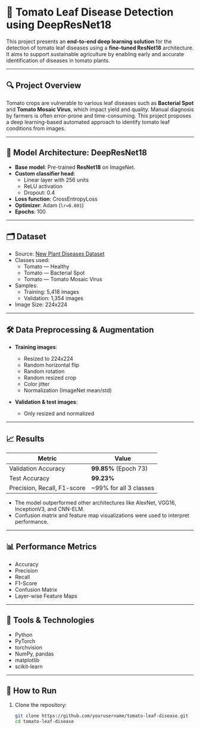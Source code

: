 # 🍅 Tomato Leaf Disease Detection using DeepResNet18

This project presents an **end-to-end deep learning solution** for the detection of tomato leaf diseases using a **fine-tuned ResNet18** architecture. It aims to support sustainable agriculture by enabling early and accurate identification of diseases in tomato plants.

---

## 🔍 Project Overview

Tomato crops are vulnerable to various leaf diseases such as **Bacterial Spot** and **Tomato Mosaic Virus**, which impact yield and quality. Manual diagnosis by farmers is often error-prone and time-consuming. This project proposes a deep learning-based automated approach to identify tomato leaf conditions from images.

---

## 🧠 Model Architecture: DeepResNet18

- **Base model**: Pre-trained **ResNet18** on ImageNet.
- **Custom classifier head**:
  - Linear layer with 256 units
  - ReLU activation
  - Dropout: 0.4
- **Loss function**: CrossEntropyLoss
- **Optimizer**: Adam (`lr=0.001`)
- **Epochs**: 100

---

## 🗂️ Dataset

- Source: [New Plant Diseases Dataset](https://www.kaggle.com/datasets/vipoooool/new-plant-diseases-dataset)
- Classes used:
  - Tomato — Healthy
  - Tomato — Bacterial Spot
  - Tomato — Tomato Mosaic Virus
- Samples:
  - Training: 5,418 images
  - Validation: 1,354 images
- Image Size: 224x224

---

## 🛠️ Data Preprocessing & Augmentation

- **Training images**:
  - Resized to 224x224
  - Random horizontal flip
  - Random rotation
  - Random resized crop
  - Color jitter
  - Normalization (ImageNet mean/std)
  
- **Validation & test images**:
  - Only resized and normalized

---

## 📈 Results

| Metric     | Value        |
|------------|--------------|
| Validation Accuracy | **99.85%** (Epoch 73) |
| Test Accuracy       | **99.23%** |
| Precision, Recall, F1-score | ~99% for all 3 classes |

- The model outperformed other architectures like AlexNet, VGG16, InceptionV3, and CNN-ELM.
- Confusion matrix and feature map visualizations were used to interpret performance.

---

## 📊 Performance Metrics

- Accuracy
- Precision
- Recall
- F1-Score
- Confusion Matrix
- Layer-wise Feature Maps

---

## 🔬 Tools & Technologies

- Python
- PyTorch
- torchvision
- NumPy, pandas
- matplotlib
- scikit-learn

---

## 🚀 How to Run

1. Clone the repository:
   ```bash
   git clone https://github.com/yourusername/tomato-leaf-disease.git
   cd tomato-leaf-disease
